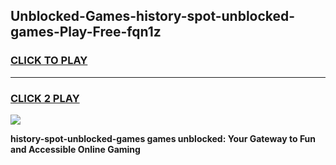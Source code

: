 
## Unblocked-Games-history-spot-unblocked-games-Play-Free-fqn1z
<h3>
<a href="https://premium76.site?title=history-spot-unblocked-games&ref=18A1">CLICK TO PLAY</a></h3>
<hr>

<h3>
<a href="https://premium76.site?title=history-spot-unblocked-games&ref=18A1">CLICK 2 PLAY</a>
  
</h3>

<a href="https://premium76.site?title=history-spot-unblocked-games&ref=18A1"><img src="https://clearcache.store/games.png"></a>


**history-spot-unblocked-games games unblocked: Your Gateway to Fun and Accessible Online Gaming**
